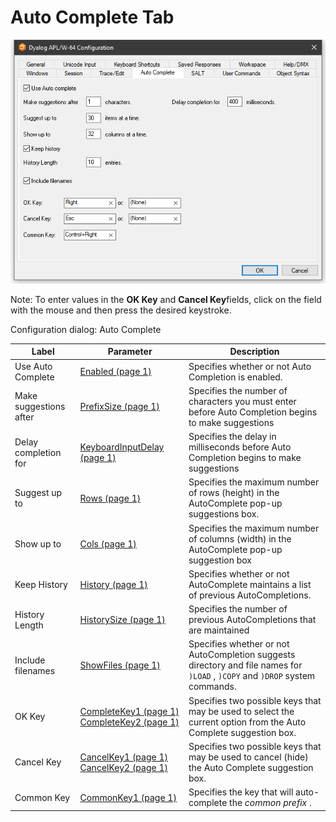 # Auto Complete Tab

![configuration dialog auto complete tab](../img/configuration-dialog-auto-complete-tab.png)

Note: To enter values in the **OK Key** and **Cancel Key**fields, click on the field with the mouse and then press the desired keystroke.

Configuration dialog: Auto Complete

| Label | Parameter | Description |
| --- | --- | ---  |
| Use Auto Complete | [Enabled (page 1)](../Installation%20and%20Configuration/Configuration%20Parameters/AutoComplete/Enabled.htm#Enabled) | Specifies whether or not Auto Completion is enabled. |
| Make suggestions after | [PrefixSize (page 1)](../Installation%20and%20Configuration/Configuration%20Parameters/AutoComplete/PrefixSize.htm#PrefixSize) | Specifies the number of characters you must enter before Auto Completion begins to make suggestions |
| Delay completion for | [KeyboardInputDelay (page 1)](../Installation%20and%20Configuration/Configuration%20Parameters/KeyboardInputDelay.htm#KeyboardInputDelay) | Specifies the delay in milliseconds before Auto Completion begins to make suggestions |
| Suggest up to | [Rows (page 1)](../Installation%20and%20Configuration/Configuration%20Parameters/AutoComplete/Rows.htm#Rows) | Specifies the maximum number of rows (height) in the AutoComplete pop-up suggestions box. |
| Show up to | [Cols (page 1)](../Installation%20and%20Configuration/Configuration%20Parameters/AutoComplete/Cols.htm#Cols) | Specifies the maximum number of columns (width) in the AutoComplete pop-up suggestion box |
| Keep History | [History (page 1)](../Installation%20and%20Configuration/Configuration%20Parameters/AutoComplete/History.htm#History) | Specifies whether or not AutoComplete maintains a list of previous AutoCompletions. |
| History Length | [HistorySize (page 1)](../Installation%20and%20Configuration/Configuration%20Parameters/AutoComplete/HistorySize.htm#HistorySize) | Specifies the number of previous AutoCompletions that are maintained |
| Include filenames | [ShowFiles (page 1)](../Installation%20and%20Configuration/Configuration%20Parameters/AutoComplete/ShowFiles.htm#ShowFiles) | Specifies whether or not AutoCompletion suggests directory and file names for `)LOAD` , `)COPY` and `)DROP` system commands. |
| OK Key | [CompleteKey1 (page 1)](../Installation%20and%20Configuration/Configuration%20Parameters/AutoComplete/CompleteKey1.htm#CompleteKey1) [CompleteKey2 (page 1)](../Installation%20and%20Configuration/Configuration%20Parameters/AutoComplete/CompleteKey2.htm#CompleteKey2) | Specifies two possible keys that may be used to select the current option from the Auto Complete suggestion box. |
| Cancel Key | [CancelKey1 (page 1)](../Installation%20and%20Configuration/Configuration%20Parameters/AutoComplete/CancelKey1.htm#CancelKey1) [CancelKey2 (page 1)](../Installation%20and%20Configuration/Configuration%20Parameters/AutoComplete/CancelKey2.htm#CancelKey2) | Specifies two possible keys that may be used to cancel (hide) the Auto Complete suggestion box. |
| Common Key | [CommonKey1 (page 1)](../Installation%20and%20Configuration/Configuration%20Parameters/AutoComplete/CommonKey1.htm#CommonKey1) | Specifies the key that will auto-complete the *common prefix* . |
